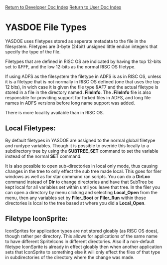 [Return to Developer Doc Index](../Develop/Index.md)
[Return to User Doc Index](../user/README.md)

# YASDOE File Types

YASDOE uses filetypes stored as seperate metadata to the file in the filesystem.  Filetypes are 3-byte (24bit) unsigned little endian integers that specify the type of the file.

Filetypes that are defined in RISC OS are indicated by having the top 12-bits set to &FFF, and the low 12-bits as the normal RISC OS filetype.

If using ADFS as the filesystem the filetype in ADFS is as in RISC OS, unless it is a filetype that is not normally in RISC OS defined (one that uses the top 12 bits), in wich case it is given the file type &AF7 and the actual filetype is stored in a file in the directory named **.FileInfo**.  The **.FileInfo** file is also responsible for providing support for forked files in ADFS, and long file names in ADFS versions before long name support was added.

There is more locality available than in RISC OS.

## Local Filetypes:

By default filetypes in YASDOE are assigned to the normal global filetype and runtype variables.  Though it is possible to overide this locally to a subdirectory tree by using the **SUBTREE_SET** command to set the variable instead of the normal **SET** command.

It is also possible to open sub-directories in local only mode, thus causing changes in the tree to only  effect the sub tree made local.  This goes for filer windows as well as for star command ran scripts.  You can do a **DirLoc** command instead of **Dir** to change directories and have that SubTree be kept local for all variables set within until you leave that tree.  In the filer you can open a directory by menu clicking and selecting **Local_Open** from the menu, then any variables set by **Filer_Boot** or **Filer_Run** within those directories is local to the tree based at where you did a **Local_Open**.

## Filetype IconSprite:

IconSprites for application types are not stored gloably (as RISC OS does), though rather per directory.  This allows for applications of the same name to have different SpriteIcons in different directories.  Also if a non-default filetype IconSprite is already in effect gloably then when another application sets that IconSprite to something else it will only effect the files of that type in subdirectories of the directory where the change was made.
